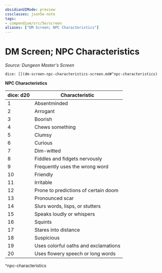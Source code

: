 ```yaml
---
obsidianUIMode: preview
cssclasses: json5e-note
tags:
- compendium/src/5e/screen
aliases: ["DM Screen; NPC Characteristics"]
---
```

# DM Screen; NPC Characteristics
*Source: Dungeon Master's Screen* 

`dice: [](dm-screen-npc-characteristics-screen.md#^npc-characteristics)`

**NPC Characteristics**

| dice: d20 | Characteristic |
|-----------|----------------|
| 1 | Absentminded |
| 2 | Arrogant |
| 3 | Boorish |
| 4 | Chews something |
| 5 | Clumsy |
| 6 | Curious |
| 7 | Dim-witted |
| 8 | Fiddles and fidgets nervously |
| 9 | Frequently uses the wrong word |
| 10 | Friendly |
| 11 | Irritable |
| 12 | Prone to predictions of certain doom |
| 13 | Pronounced scar |
| 14 | Slurs words, lisps, or stutters |
| 15 | Speaks loudly or whispers |
| 16 | Squints |
| 17 | Stares into distance |
| 18 | Suspicious |
| 19 | Uses colorful oaths and exclamations |
| 20 | Uses flowery speech or long words |
^npc-characteristics